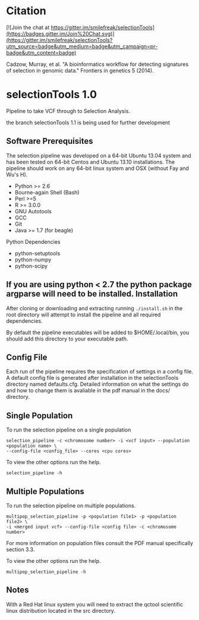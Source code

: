 

Citation
========

[![Join the chat at https://gitter.im/smilefreak/selectionTools](https://badges.gitter.im/Join%20Chat.svg)](https://gitter.im/smilefreak/selectionTools?utm_source=badge&utm_medium=badge&utm_campaign=pr-badge&utm_content=badge)


Cadzow, Murray, et al. "A bioinformatics workflow for detecting signatures of selection in genomic data." Frontiers in genetics 5 (2014).

selectionTools 1.0
=========================
Pipeline to take VCF through to Selection Analysis.

the branch selectionTools 1.1 is being used for further development 

Software Prerequisites
---------------------

The selection pipeline was developed on a 64-bit Ubuntu 13.04 system and has been tested on 64-bit Centos and Ubuntu 13.10 installations. The pipeline should work on any 64-bit linux system and OSX (without Fay and Wu's H).

* Python >= 2.6
* Bourne-again Shell (Bash)
* Perl >=5
* R >= 3.0.0
* GNU Autotools
* GCC
* Git
* Java >= 1.7 (for beagle)

Python Dependencies

* python-setuptools
* python-numpy
* python-scipy

If you are using python < 2.7 the python package argparse will need to be installed. 
Installation
------------

After cloning or downloading and extracting running `./install.sh` in the root directory will attempt to install the pipeline and all required dependencies.

By default the pipeline executables will be added to $HOME/.local/bin, you should add this directory to your executable path.

Config File
-----------

Each run of the pipeline requires the specification of settings in a config file. A default config file is generated after installation in the selectionTools directory
named defaults.cfg. Detailed information on what the settings do and how to change them is avaliable in the pdf manual in the docs/ directory.

Single Population
-----------------

To run the selection pipeline on a single population

    selection_pipeline -c <chromosome number> -i <vcf input> --population <population name> \
    --config-file <config_file> --cores <cpu cores>

To view the other options run the help.
    
    selection_pipeline -h

Multiple Populations
--------------------

To run the selection pipeline on multiple populations.

    multipop_selection_pipeline -p <population file1> -p <population file2> \
    -i <merged input vcf> --config-file <config file> -c <chromosome number>

For more information on population files consult the PDF manual specifically section 3.3.

To view the other options run the help.

    multipop_selection_pipeline -h
    
    
Notes
-----

With a Red Hat linux system you will need to extract the qctool scientific linux distribution located in the src directory.


